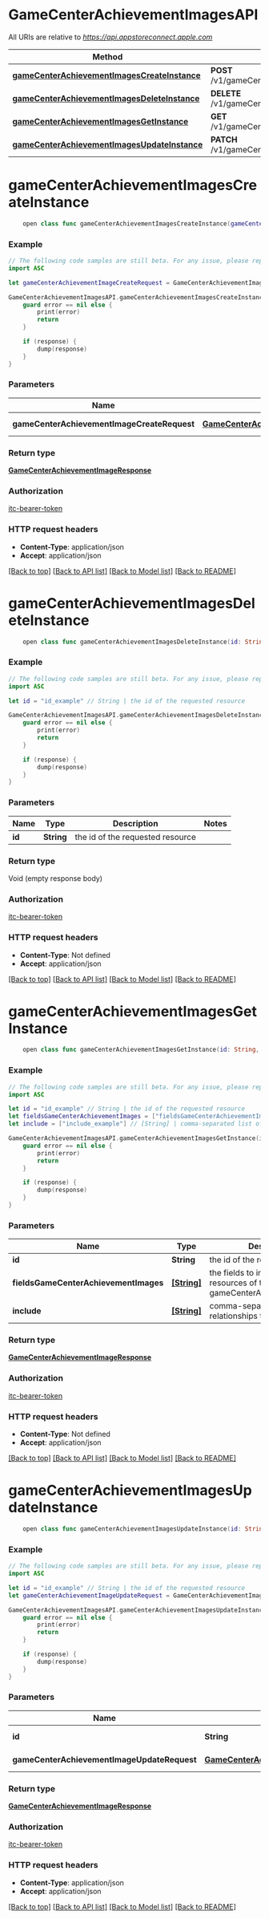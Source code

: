 # GameCenterAchievementImagesAPI

All URIs are relative to *https://api.appstoreconnect.apple.com*

Method | HTTP request | Description
------------- | ------------- | -------------
[**gameCenterAchievementImagesCreateInstance**](GameCenterAchievementImagesAPI.md#gamecenterachievementimagescreateinstance) | **POST** /v1/gameCenterAchievementImages | 
[**gameCenterAchievementImagesDeleteInstance**](GameCenterAchievementImagesAPI.md#gamecenterachievementimagesdeleteinstance) | **DELETE** /v1/gameCenterAchievementImages/{id} | 
[**gameCenterAchievementImagesGetInstance**](GameCenterAchievementImagesAPI.md#gamecenterachievementimagesgetinstance) | **GET** /v1/gameCenterAchievementImages/{id} | 
[**gameCenterAchievementImagesUpdateInstance**](GameCenterAchievementImagesAPI.md#gamecenterachievementimagesupdateinstance) | **PATCH** /v1/gameCenterAchievementImages/{id} | 


# **gameCenterAchievementImagesCreateInstance**
```swift
    open class func gameCenterAchievementImagesCreateInstance(gameCenterAchievementImageCreateRequest: GameCenterAchievementImageCreateRequest, completion: @escaping (_ data: GameCenterAchievementImageResponse?, _ error: Error?) -> Void)
```



### Example
```swift
// The following code samples are still beta. For any issue, please report via http://github.com/OpenAPITools/openapi-generator/issues/new
import ASC

let gameCenterAchievementImageCreateRequest = GameCenterAchievementImageCreateRequest(data: GameCenterAchievementImageCreateRequest_data(type: "type_example", attributes: AppClipAdvancedExperienceImageCreateRequest_data_attributes(fileSize: 123, fileName: "fileName_example"), relationships: GameCenterAchievementImageCreateRequest_data_relationships(gameCenterAchievementLocalization: GameCenterAchievementImageCreateRequest_data_relationships_gameCenterAchievementLocalization(data: GameCenterAchievementImage_relationships_gameCenterAchievementLocalization_data(type: "type_example", id: "id_example"))))) // GameCenterAchievementImageCreateRequest | GameCenterAchievementImage representation

GameCenterAchievementImagesAPI.gameCenterAchievementImagesCreateInstance(gameCenterAchievementImageCreateRequest: gameCenterAchievementImageCreateRequest) { (response, error) in
    guard error == nil else {
        print(error)
        return
    }

    if (response) {
        dump(response)
    }
}
```

### Parameters

Name | Type | Description  | Notes
------------- | ------------- | ------------- | -------------
 **gameCenterAchievementImageCreateRequest** | [**GameCenterAchievementImageCreateRequest**](GameCenterAchievementImageCreateRequest.md) | GameCenterAchievementImage representation | 

### Return type

[**GameCenterAchievementImageResponse**](GameCenterAchievementImageResponse.md)

### Authorization

[itc-bearer-token](../README.md#itc-bearer-token)

### HTTP request headers

 - **Content-Type**: application/json
 - **Accept**: application/json

[[Back to top]](#) [[Back to API list]](../README.md#documentation-for-api-endpoints) [[Back to Model list]](../README.md#documentation-for-models) [[Back to README]](../README.md)

# **gameCenterAchievementImagesDeleteInstance**
```swift
    open class func gameCenterAchievementImagesDeleteInstance(id: String, completion: @escaping (_ data: Void?, _ error: Error?) -> Void)
```



### Example
```swift
// The following code samples are still beta. For any issue, please report via http://github.com/OpenAPITools/openapi-generator/issues/new
import ASC

let id = "id_example" // String | the id of the requested resource

GameCenterAchievementImagesAPI.gameCenterAchievementImagesDeleteInstance(id: id) { (response, error) in
    guard error == nil else {
        print(error)
        return
    }

    if (response) {
        dump(response)
    }
}
```

### Parameters

Name | Type | Description  | Notes
------------- | ------------- | ------------- | -------------
 **id** | **String** | the id of the requested resource | 

### Return type

Void (empty response body)

### Authorization

[itc-bearer-token](../README.md#itc-bearer-token)

### HTTP request headers

 - **Content-Type**: Not defined
 - **Accept**: application/json

[[Back to top]](#) [[Back to API list]](../README.md#documentation-for-api-endpoints) [[Back to Model list]](../README.md#documentation-for-models) [[Back to README]](../README.md)

# **gameCenterAchievementImagesGetInstance**
```swift
    open class func gameCenterAchievementImagesGetInstance(id: String, fieldsGameCenterAchievementImages: [FieldsGameCenterAchievementImages_gameCenterAchievementImagesGetInstance]? = nil, include: [Include_gameCenterAchievementImagesGetInstance]? = nil, completion: @escaping (_ data: GameCenterAchievementImageResponse?, _ error: Error?) -> Void)
```



### Example
```swift
// The following code samples are still beta. For any issue, please report via http://github.com/OpenAPITools/openapi-generator/issues/new
import ASC

let id = "id_example" // String | the id of the requested resource
let fieldsGameCenterAchievementImages = ["fieldsGameCenterAchievementImages_example"] // [String] | the fields to include for returned resources of type gameCenterAchievementImages (optional)
let include = ["include_example"] // [String] | comma-separated list of relationships to include (optional)

GameCenterAchievementImagesAPI.gameCenterAchievementImagesGetInstance(id: id, fieldsGameCenterAchievementImages: fieldsGameCenterAchievementImages, include: include) { (response, error) in
    guard error == nil else {
        print(error)
        return
    }

    if (response) {
        dump(response)
    }
}
```

### Parameters

Name | Type | Description  | Notes
------------- | ------------- | ------------- | -------------
 **id** | **String** | the id of the requested resource | 
 **fieldsGameCenterAchievementImages** | [**[String]**](String.md) | the fields to include for returned resources of type gameCenterAchievementImages | [optional] 
 **include** | [**[String]**](String.md) | comma-separated list of relationships to include | [optional] 

### Return type

[**GameCenterAchievementImageResponse**](GameCenterAchievementImageResponse.md)

### Authorization

[itc-bearer-token](../README.md#itc-bearer-token)

### HTTP request headers

 - **Content-Type**: Not defined
 - **Accept**: application/json

[[Back to top]](#) [[Back to API list]](../README.md#documentation-for-api-endpoints) [[Back to Model list]](../README.md#documentation-for-models) [[Back to README]](../README.md)

# **gameCenterAchievementImagesUpdateInstance**
```swift
    open class func gameCenterAchievementImagesUpdateInstance(id: String, gameCenterAchievementImageUpdateRequest: GameCenterAchievementImageUpdateRequest, completion: @escaping (_ data: GameCenterAchievementImageResponse?, _ error: Error?) -> Void)
```



### Example
```swift
// The following code samples are still beta. For any issue, please report via http://github.com/OpenAPITools/openapi-generator/issues/new
import ASC

let id = "id_example" // String | the id of the requested resource
let gameCenterAchievementImageUpdateRequest = GameCenterAchievementImageUpdateRequest(data: GameCenterAchievementImageUpdateRequest_data(type: "type_example", id: "id_example", attributes: AppEventScreenshotUpdateRequest_data_attributes(uploaded: false))) // GameCenterAchievementImageUpdateRequest | GameCenterAchievementImage representation

GameCenterAchievementImagesAPI.gameCenterAchievementImagesUpdateInstance(id: id, gameCenterAchievementImageUpdateRequest: gameCenterAchievementImageUpdateRequest) { (response, error) in
    guard error == nil else {
        print(error)
        return
    }

    if (response) {
        dump(response)
    }
}
```

### Parameters

Name | Type | Description  | Notes
------------- | ------------- | ------------- | -------------
 **id** | **String** | the id of the requested resource | 
 **gameCenterAchievementImageUpdateRequest** | [**GameCenterAchievementImageUpdateRequest**](GameCenterAchievementImageUpdateRequest.md) | GameCenterAchievementImage representation | 

### Return type

[**GameCenterAchievementImageResponse**](GameCenterAchievementImageResponse.md)

### Authorization

[itc-bearer-token](../README.md#itc-bearer-token)

### HTTP request headers

 - **Content-Type**: application/json
 - **Accept**: application/json

[[Back to top]](#) [[Back to API list]](../README.md#documentation-for-api-endpoints) [[Back to Model list]](../README.md#documentation-for-models) [[Back to README]](../README.md)

